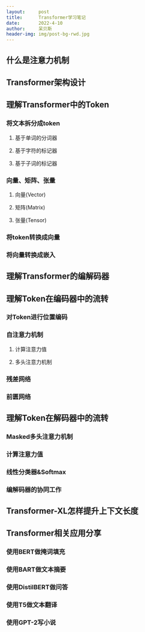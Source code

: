 ```yaml
---
layout:     post
title:      Transformer学习笔记
date:       2022-4-10
author:     呆贝斯
header-img: img/post-bg-rwd.jpg
---
```

## 什么是注意力机制

## Transformer架构设计

## 理解Transformer中的Token

### 将文本拆分成token

1. 基于单词的分词器

2. 基于字符的标记器

3. 基于子词的标记器

### 向量、矩阵、张量

1. 向量(Vector)

2. 矩阵(Matrix)

3. 张量(Tensor)

### 将token转换成向量

### 将向量转换成嵌入

## 理解Transformer的编解码器

## 理解Token在编码器中的流转

### 对Token进行位置编码

### 自注意力机制

1. 计算注意力值

2. 多头注意力机制

### 残差网络

### 前匮网络

## 理解Token在解码器中的流转

### Masked多头注意力机制

### 计算注意力值

### 线性分类器&Softmax

### 编解码器的协同工作

## Transformer-XL怎样提升上下文长度

## Transformer相关应用分享

### 使用BERT做掩词填充

### 使用BART做文本摘要

### 使用DistilBERT做问答

### 使用T5做文本翻译

### 使用GPT-2写小说
